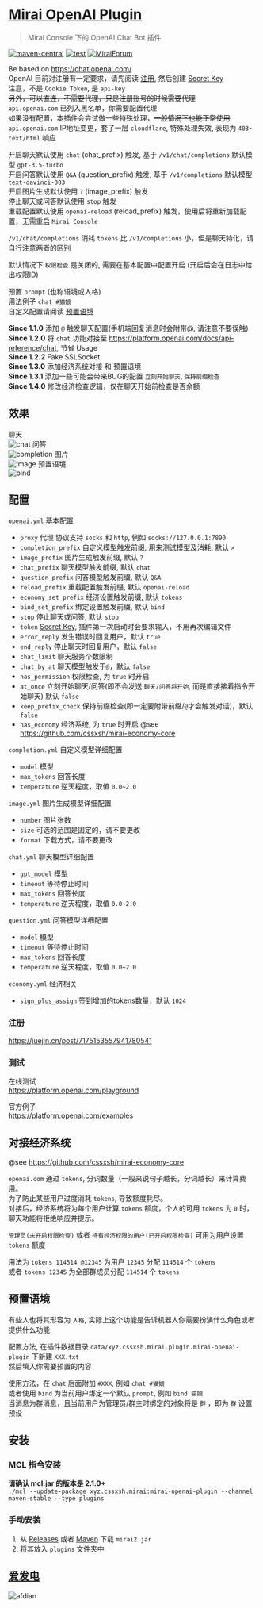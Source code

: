 # [Mirai OpenAI Plugin](https://github.com/cssxsh/mirai-openai-plugin)

> Mirai Console 下的 OpenAI Chat Bot 插件

[![maven-central](https://img.shields.io/maven-central/v/xyz.cssxsh.mirai/mirai-openai-plugin)](https://search.maven.org/artifact/xyz.cssxsh.mirai/mirai-openai-plugin)
[![test](https://github.com/cssxsh/mirai-openai-plugin/actions/workflows/test.yml/badge.svg)](https://github.com/cssxsh/mirai-openai-plugin/actions/workflows/test.yml)
[![MiraiForum](https://img.shields.io/badge/post-on%20MiraiForum-yellow)](https://mirai.mamoe.net/topic/1849)

Be based on <https://chat.openai.com/>  
OpenAI 目前对注册有一定要求，请先阅读 [注册](#注册), 然后创建 [Secret Key](https://platform.openai.com/account/api-keys)  
注意，不是 `Cookie Token`, 是 `api-key`  
~~另外，可以直连，不需要代理，只是注册账号的时候需要代理~~   
`api.openai.com` 已列入黑名单，你需要配置代理  
如果没有配置，本插件会尝试做一些特殊处理，~~一般情况下也能正常使用~~  
`api.openai.com` IP地址变更，套了一层 `cloudflare`, 特殊处理失效, 表现为 `403`-`text/html` 响应 

开启聊天默认使用 `chat` (chat_prefix) 触发, 基于 `/v1/chat/completions` 默认模型 `gpt-3.5-turbo`  
开启问答默认使用 `Q&A` (question_prefix) 触发, 基于 `/v1/completions` 默认模型 `text-davinci-003`  
开启图片生成默认使用 `?` (image_prefix) 触发  
停止聊天或问答默认使用 `stop` 触发  
重载配置默认使用 `openai-reload` (reload_prefix) 触发，使用后将重新加载配置，无需重启 `Mirai Console`

`/v1/chat/completions` 消耗 `tokens` 比 `/v1/completions` 小，但是聊天特化，请自行注意两者的区别

默认情况下 `权限检查` 是关闭的, 需要在基本配置中配置开启 (开启后会在日志中给出权限ID)

预置 `prompt` (也称语境或人格)  
用法例子 `chat #猫娘`  
自定义配置请阅读 [预置语境](#预置语境)

**Since 1.1.0** 添加 `@` 触发聊天配置(手机端回复消息时会附带@, 请注意不要误触)  
**Since 1.2.0** 将 `chat` 功能对接至 <https://platform.openai.com/docs/api-reference/chat>, 节省 Usage  
**Since 1.2.2** Fake SSLSocket  
**Since 1.3.0** 添加经济系统对接 和 预置语境  
**Since 1.3.1** 添加一些可能会带来BUG的配置 `立刻开始聊天`, `保持前缀检查`  
**Since 1.4.0** 修改经济检查逻辑，仅在聊天开始前检查是否余额  

## 效果

聊天  
![chat](example/screenshot/chat.jpg)
问答  
![completion](example/screenshot/completion.jpg)
图片  
![image](example/screenshot/image.jpg)
预置语境  
![bind](example/screenshot/bind.png)

## 配置

`openai.yml` 基本配置

*   `proxy` 代理 协议支持 `socks` 和 `http`, 例如 `socks://127.0.0.1:7890`
*   `completion_prefix` 自定义模型触发前缀, 用来测试模型及消耗, 默认 `> `
*   `image_prefix` 图片生成触发前缀, 默认 `? `
*   `chat_prefix` 聊天模型触发前缀, 默认 `chat`
*   `question_prefix` 问答模型触发前缀, 默认 `Q&A`
*   `reload_prefix` 重载配置触发前缀, 默认 `openai-reload`
*   `economy_set_prefix` 经济设置触发前缀, 默认 `tokens`
*   `bind_set_prefix` 绑定设置触发前缀, 默认 `bind`
*   `stop` 停止聊天或问答, 默认 `stop`
*   `token` [Secret Key](https://platform.openai.com/account/api-keys), 插件第一次启动时会要求输入，不用再次编辑文件
*   `error_reply` 发生错误时回复用户，默认 `true`
*   `end_reply` 停止聊天时回复用户，默认 `false`
*   `chat_limit` 聊天服务个数限制
*   `chat_by_at` 聊天模型触发于`@`，默认 `false`
*   `has_permission` 权限检查, 为 `true` 时开启
*   `at_once` 立刻开始聊天/问答(即不会发送 `聊天/问答将开始`, 而是直接接着指令开始聊天) 默认 `false`
*   `keep_prefix_check` 保持前缀检查(即一定要附带前缀/`@`才会触发对话)，默认 `false`
*   `has_economy` 经济系统, 为 `true` 时开启 @see <https://github.com/cssxsh/mirai-economy-core>

`completion.yml` 自定义模型详细配置

*   `model` 模型
*   `max_tokens` 回答长度
*   `temperature` 逆天程度，取值 `0.0~2.0`

`image.yml` 图片生成模型详细配置

*   `number` 图片张数
*   `size` 可选的范围是固定的，请不要更改
*   `format` 下载方式，请不要更改

`chat.yml` 聊天模型详细配置

*   `gpt_model` 模型
*   `timeout` 等待停止时间
*   `max_tokens` 回答长度
*   `temperature` 逆天程度，取值 `0.0~2.0`

`question.yml` 问答模型详细配置

*   `model` 模型
*   `timeout` 等待停止时间
*   `max_tokens` 回答长度
*   `temperature` 逆天程度，取值 `0.0~2.0`

`economy.yml` 经济相关

*   `sign_plus_assign` 签到增加的tokens数量，默认 `1024`

### 注册

<https://juejin.cn/post/7175153557941780541>

### 测试

在线测试  
<https://platform.openai.com/playground>

官方例子  
<https://platform.openai.com/examples>

## 对接经济系统

@see <https://github.com/cssxsh/mirai-economy-core>

`openai.com` 通过 `tokens`, 分词数量（一般来说句子越长，分词越长）来计算费用。  
为了防止某些用户过度消耗 `tokens`, 导致额度耗尽。  
对接后，经济系统将为每个用户计算 `tokens` 额度，个人的可用 `tokens` 为 `0` 时，聊天功能将拒绝响应并提示。

`管理员(未开启权限检查)` 或者 `持有经济权限的用户(已开启权限检查)` 可用为用户设置 `tokens` 额度

用法为 `tokens 114514 @12345` 为用户 `12345` 分配 `114514` 个 `tokens`  
或者 `tokens 12345` 为全部群成员分配 `114514` 个 `tokens`

## 预置语境

有些人也将其形容为 `人格`, 实际上这个功能是告诉机器人你需要扮演什么角色或者提供什么功能  

配置方法, 在插件数据目录 `data/xyz.cssxsh.mirai.plugin.mirai-openai-plugin` 下新建 `XXX.txt`  
然后填入你需要预置的内容

使用方法，在 `chat` 后面附加 `#XXX`, 例如 `chat #猫娘`  
或者使用 `bind` 为当前用户绑定一个默认 `prompt`, 例如 `bind 猫娘`  
当消息为群消息，且当前用户为管理员/群主时绑定的对象将是 `群` ，即为 `群` 设置预设

## 安装

### MCL 指令安装

**请确认 mcl.jar 的版本是 2.1.0+**  
`./mcl --update-package xyz.cssxsh.mirai:mirai-openai-plugin --channel maven-stable --type plugins`

### 手动安装

1.  从 [Releases](https://github.com/cssxsh/mirai-openai-plugin/releases) 或者 [Maven](https://repo1.maven.org/maven2/xyz/cssxsh/mirai/mirai-openai-plugin/) 下载 `mirai2.jar`
2.  将其放入 `plugins` 文件夹中

## [爱发电](https://afdian.net/@cssxsh)

![afdian](.github/afdian.jpg)
